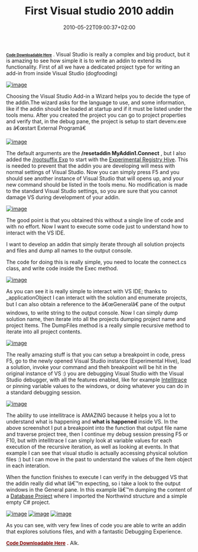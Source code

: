 ﻿---
title: "First Visual studio 2010 addin"
description: ""
date: 2010-05-22T09:00:37+02:00
draft: false
tags: [Addin,Visual Studio]
categories: [Visual Studio]
---
[**<font size="1">Code Downloadable Here</font>**](http://www.codewrecks.com/files/myaddin1.zip) **<font size="1">.</font>** Visual Studio is really a complex and big product, but it is amazing to see how simple it is to write an addin to extend its functionality. First of all we have a dedicated project type for writing an add-in from inside Visual Studio (dogfooding)

[![image](http://www.codewrecks.com/blog/wp-content/uploads/2010/05/image_thumb18.png "image")](http://www.codewrecks.com/blog/wp-content/uploads/2010/05/image18.png)

Choosing the Visual Studio Add-in a Wizard helps you to decide the type of the addin.The wizard asks for the language to use, and some information, like if the addin should be loaded at startup and if it must be listed under the tools menu. After you created the project you can go to project properties and verify that, in the debug pane, the project is setup to start devenv.exe as â€œstart External Programâ€

[![image](http://www.codewrecks.com/blog/wp-content/uploads/2010/05/image_thumb19.png "image")](http://www.codewrecks.com/blog/wp-content/uploads/2010/05/image19.png)

The default arguments are the  **/resetaddin MyAddin1.Connect** , but I also added the [/rootsuffix Exp](http://msdn.microsoft.com/en-us/library/bb166560%28VS.80%29.aspx) to start with the [Experimental Registry Hive](http://msdn.microsoft.com/en-us/library/bb166560%28VS.100%29.aspx). This is needed to prevent that the addin you are developing will mess with normal settings of Visual Studio. Now you can simply press F5 and you should see another instance of Visual Studio that will opens up, and your new command should be listed in the tools menu. No modification is made to the standard Visual Studio settings, so you are sure that you cannot damage VS during development of your addin.

[![image](http://www.codewrecks.com/blog/wp-content/uploads/2010/05/image_thumb20.png "image")](http://www.codewrecks.com/blog/wp-content/uploads/2010/05/image20.png)

The good point is that you obtained this without a single line of code and with no effort. Now I want to execute some code just to understand how to interact with the VS IDE.

I want to develop an addin that simply iterate through all solution projects and files and dump all names to the output console.

The code for doing this is really simple, you need to locate the connect.cs class, and write code inside the Exec method.

[![image](http://www.codewrecks.com/blog/wp-content/uploads/2010/05/image_thumb21.png "image")](http://www.codewrecks.com/blog/wp-content/uploads/2010/05/image21.png)

As you can see it is really simple to interact with VS IDE; thanks to \_applicationObject I can interact with the solution and enumerate projects, but I can also obtain a reference to the â€œGeneralâ€ pane of the output windows, to write string to the output console. Now I can simply dump solution name, then iterate into all the projects dumping project name and project Items. The DumpFiles method is a really simple recursive method to iterate into all project contents.

[![image](http://www.codewrecks.com/blog/wp-content/uploads/2010/05/image_thumb22.png "image")](http://www.codewrecks.com/blog/wp-content/uploads/2010/05/image22.png)

The really amazing stuff is that you can setup a breakpoint in code, press F5, go to the newly opened Visual Studio instance (Experimental Hive), load a solution, invoke your command and theh breakpoint will be hit in the original instance of VS :) you are debugging Visual Studio with the Visual Studio debugger, with all the features enabled, like for example [Intellitrace](http://msdn.microsoft.com/en-us/library/dd264915.aspx) or pinning variable values to the windows, or doing whatever you can do in a standard debugging session.

[![image](http://www.codewrecks.com/blog/wp-content/uploads/2010/05/image_thumb23.png "image")](http://www.codewrecks.com/blog/wp-content/uploads/2010/05/image23.png)

The ability to use intellitrace is AMAZING because it helps you a lot to understand what is happening and  **what is happened** inside VS. In the above screenshot I put a breakpoint into the function that output file name and traverse project tree, then I continue my debug session pressing F5 or F10, but with intellitrace I can simply look at variable values for each execution of the recursive iteration, as well as looking at events. In that example I can see that visual studio is actually accessing physical solution files :) but I can move in the past to understand the values of the Item object in each interation.

When the function finishes to execute I can verify in the debugged VS that the addin really did what Iâ€™m expecting, so i take a look to the output windows in the General pane. In this example Iâ€™m dumping the content of a [Database Project](http://msmvps.com/blogs/deborahk/archive/2010/05/02/vs-2010-database-project-an-introduction.aspx) where I imported the Northwind structure and a simple empty C# project.

[![image](http://www.codewrecks.com/blog/wp-content/uploads/2010/05/image_thumb24.png "image")](http://www.codewrecks.com/blog/wp-content/uploads/2010/05/image24.png) [![image](http://www.codewrecks.com/blog/wp-content/uploads/2010/05/image_thumb25.png "image")](http://www.codewrecks.com/blog/wp-content/uploads/2010/05/image25.png) [![image](http://www.codewrecks.com/blog/wp-content/uploads/2010/05/image_thumb26.png "image")](http://www.codewrecks.com/blog/wp-content/uploads/2010/05/image26.png)

As you can see, with very few lines of code you are able to write an addin that explores solutions files, and with a fantastic Debugging Experience.

[**<font color="#800000" size="2">Code Downloadable Here</font>**](http://www.codewrecks.com/files/myaddin1.zip) **<font color="#800000" size="2">.</font>** Alk.

